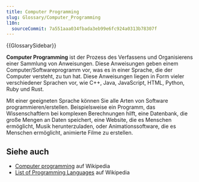 ```yaml
---
title: Computer Programming
slug: Glossary/Computer_Programming
l10n:
  sourceCommit: 7a551aaa034fbada3eb99e6fc924a0313b78307f
---
```


{{GlossarySidebar}}

**Computer Programming** ist der Prozess des Verfassens und Organisierens einer Sammlung von Anweisungen. Diese Anweisungen geben einem Computer/Softwareprogramm vor, was es in einer Sprache, die der Computer versteht, zu tun hat. Diese Anweisungen liegen in Form vieler verschiedener Sprachen vor, wie C++, Java, JavaScript, HTML, Python, Ruby und Rust.

Mit einer geeigneten Sprache können Sie alle Arten von Software programmieren/erstellen. Beispielsweise ein Programm, das Wissenschaftlern bei komplexen Berechnungen hilft, eine Datenbank, die große Mengen an Daten speichert, eine Website, die es Menschen ermöglicht, Musik herunterzuladen, oder Animationssoftware, die es Menschen ermöglicht, animierte Filme zu erstellen.

## Siehe auch

- [Computer programming](https://en.wikipedia.org/wiki/Computer_programming) auf Wikipedia
- [List of Programming Languages](https://en.wikipedia.org/wiki/List_of_programming_languages) auf Wikipedia
